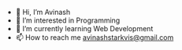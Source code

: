 - 👋 Hi, I’m Avinash
- 👀 I’m interested in Programming
- 🌱 I’m currently learning Web Development
- 📫 How to reach me avinashstarkvis@gmail.com

